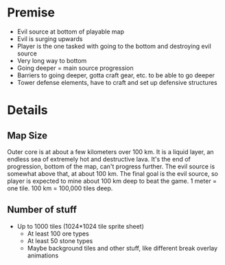 # Premise

- Evil source at bottom of playable map
- Evil is surging upwards
- Player is the one tasked with going to the bottom and destroying evil source
- Very long way to bottom
- Going deeper = main source progression
- Barriers to going deeper, gotta craft gear, etc. to be able to go deeper
- Tower defense elements, have to craft and set up defensive structures

# Details

## Map Size

Outer core is at about a few kilometers over 100 km.
It is a liquid layer, an endless sea of extremely hot and destructive lava.
It's the end of progression, bottom of the map, can't progress further.
The evil source is somewhat above that, at about 100 km.
The final goal is the evil source, so player is expected to mine about 100 km deep to beat the game.
1 meter = one tile. 100 km = 100,000 tiles deep.

## Number of stuff

- Up to 1000 tiles (1024*1024 tile sprite sheet)
  - At least 100 ore types
  - At least 50 stone types
  - Maybe background tiles and other stuff, like different break overlay animations